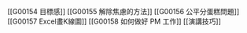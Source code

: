 

[[G00154 目標感]]
[[G00155 解除焦慮的方法]]
[[G00156 公平分蛋糕問題]]
[[G00157 Excel畫K線圖]]
[[G00158 如何做好 PM 工作]]
[[演講技巧]]
